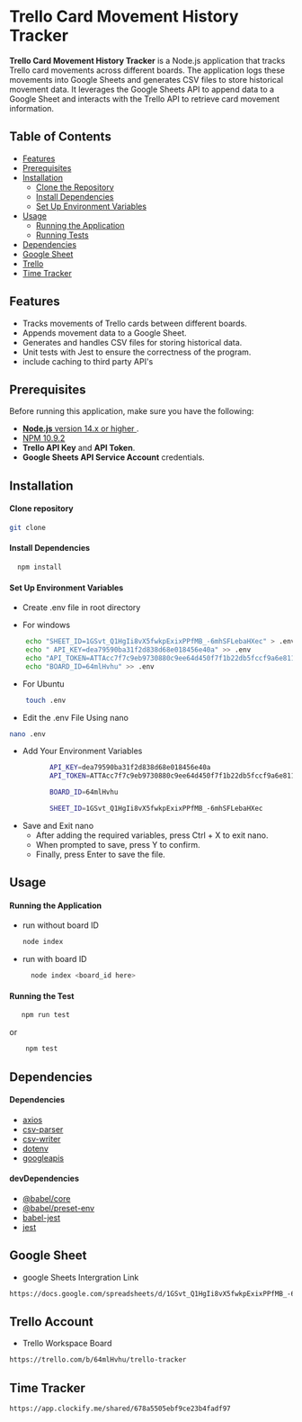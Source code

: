 # Trello Card Movement History Tracker

**Trello Card Movement History Tracker** is a Node.js application that tracks Trello card movements across different boards. The application logs these movements into Google Sheets and generates CSV files to store historical movement data. It leverages the Google Sheets API to append data to a Google Sheet and interacts with the Trello API to retrieve card movement information.

## Table of Contents

- [Features](#features)
- [Prerequisites](#prerequisites)
- [Installation](#installation)
  - [Clone the Repository](#1-clone-the-repository)
  - [Install Dependencies](#2-install-dependencies)
  - [Set Up Environment Variables](#3-set-up-environment-variables)
- [Usage](#usage)
  - [Running the Application](#running-the-application)
  - [Running Tests](#running-tests)
- [Dependencies](#dependencies)
- [Google Sheet](#google-sheet)
- [Trello](#trello-account)
- [Time Tracker](#time-tracker)

## Features

- Tracks movements of Trello cards between different boards.
- Appends movement data to a Google Sheet.
- Generates and handles CSV files for storing historical data.
- Unit tests with Jest to ensure the correctness of the program.
- include caching to third party API's

## Prerequisites

Before running this application, make sure you have the following:

- [**Node.js** version 14.x or higher ](https://nodejs.org/en/aboutprevious-releases).
- [NPM 10.9.2](https://github.com/nodejs/node/releases/tag/v22.13.0)
- **Trello API Key** and **API Token**.
- **Google Sheets API Service Account** credentials.

## Installation

#### Clone repository

```bash
git clone
```

#### Install Dependencies

```bash
  npm install
```

#### Set Up Environment Variables

- Create .env file in root directory

- For windows

```bash
    echo "SHEET_ID=1GSvt_Q1HgIi8vX5fwkpExixPPfMB_-6mhSFLebaHXec" > .env
    echo " API_KEY=dea79590ba31f2d838d68e018456e40a" >> .env
    echo "API_TOKEN=ATTAcc7f7c9eb9730880c9ee64d450f7f1b22db5fccf9a6e811f99cd4e76255ec20a68AE8EC2" >> .env
    echo "BOARD_ID=64mlHvhu" >> .env

```

- For Ubuntu

```bash
    touch .env
```

- Edit the .env File Using nano

```bash
nano .env
```

- Add Your Environment Variables

```bash
          API_KEY=dea79590ba31f2d838d68e018456e40a
          API_TOKEN=ATTAcc7f7c9eb9730880c9ee64d450f7f1b22db5fccf9a6e811f99cd4e76255ec20a68AE8EC2

          BOARD_ID=64mlHvhu

          SHEET_ID=1GSvt_Q1HgIi8vX5fwkpExixPPfMB_-6mhSFLebaHXec

```

- Save and Exit nano
  - After adding the required variables, press Ctrl + X to exit nano.
  - When prompted to save, press Y to confirm.
  - Finally, press Enter to save the file.

## Usage

#### Running the Application

- run without board ID

  ```bash
  node index

  ```

- run with board ID

  ```bash
    node index <board_id here>

  ```

#### Running the Test

```bash
   npm run test
```

or

```bash
    npm test
```

## Dependencies

#### Dependencies

- [axios](https://www.npmjs.com/package/axios)
- [csv-parser](https://www.npmjs.com/package/csv-parser)
- [csv-writer](https://www.npmjs.com/package/csv-writer)
- [dotenv](https://www.npmjs.com/package/dotenv)
- [googleapis](https://www.npmjs.com/package/googleapis)

#### devDependencies

- [@babel/core](https://www.npmjs.com/package/@babel/core)
- [@babel/preset-env](https://www.npmjs.com/package/@babel/preset-env)
- [babel-jest](https://www.npmjs.com/package/babel-jest)
- [jest](https://www.npmjs.com/package/jest)

## Google Sheet

- google Sheets Intergration Link

```bash
https://docs.google.com/spreadsheets/d/1GSvt_Q1HgIi8vX5fwkpExixPPfMB_-6mhSFLebaHXec/edit?gid=0#gid=0
```

## Trello Account

- Trello Workspace Board

```bash
https://trello.com/b/64mlHvhu/trello-tracker
```

## Time Tracker

```bash
https://app.clockify.me/shared/678a5505ebf9ce23b4fadf97

```
